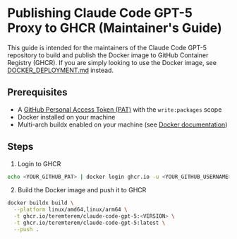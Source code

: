 # Publishing Claude Code GPT-5 Proxy to GHCR (Maintainer's Guide)

This guide is intended for the maintainers of the Claude Code GPT-5 repository to build and publish the Docker image to GitHub Container Registry (GHCR). If you are simply looking to use the Docker image, see [DOCKER_DEPLOYMENT.md](DOCKER_DEPLOYMENT.md) instead.

## Prerequisites

- A [GitHub Personal Access Token (PAT)](https://github.com/settings/tokens) with the `write:packages` scope
- Docker installed on your machine
- Multi-arch buildx enabled on your machine (see [Docker documentation](https://docs.docker.com/build/install-buildx/))

## Steps

1. Login to GHCR

```bash
echo <YOUR_GITHUB_PAT> | docker login ghcr.io -u <YOUR_GITHUB_USERNAME> --password-stdin
```

2. Build the Docker image and push it to GHCR

```bash
docker buildx build \
  --platform linux/amd64,linux/arm64 \
  -t ghcr.io/teremterem/claude-code-gpt-5:<VERSION> \
  -t ghcr.io/teremterem/claude-code-gpt-5:latest \
  --push .
```

